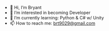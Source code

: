 - 👋 Hi, I’m Bryant
- 👀 I’m interested in becoming Developer
- 🌱 I’m currently learning: Python & C# w/ Unity
- 📫 How to reach me: brt9029@gmail.com

<!---
brt9029/brt9029 is a ✨ special ✨ repository because its `README.md` (this file) appears on your GitHub profile.
You can click the Preview link to take a look at your changes.
--->
